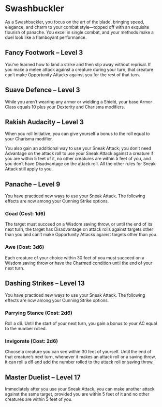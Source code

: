 # Swashbuckler

As a Swashbuckler, you focus on the art of the blade, bringing speed, elegance, and charm to your combat style—topped off with an exquisite flourish of panache. You excel in single combat, and your methods make a duel look like a flamboyant performance.

## Fancy Footwork – Level 3

You’ve learned how to land a strike and then slip away without reprisal. If you make a melee attack against a creature during your turn, that creature can’t make Opportunity Attacks against you for the rest of that turn.

## Suave Defence – Level 3

While you aren’t wearing any armor or wielding a Shield, your base Armor Class equals 10 plus your Dexterity and Charisma modifiers.
 
## Rakish Audacity – Level 3

When you roll Initiative, you can give yourself a bonus to the roll equal to your Charisma modifier.

You also gain an additional way to use your Sneak Attack; you don’t need Advantage on the attack roll to use your Sneak Attack against a creature if you are within 5 feet of it, no other creatures are within 5 feet of you, and you don’t have Disadvantage on the attack roll. All the other rules for Sneak Attack still apply to you.

## Panache – Level 9

You have practiced new ways to use your Sneak Attack. The following effects are now among your Cunning Strike options.

### Goad (Cost: 1d6)

The target must succeed on a Wisdom saving throw, or until the end of its next turn, the target has Disadvantage on attack rolls against targets other than you and can’t make Opportunity Attacks against targets other than you.

### Awe (Cost: 3d6)

Each creature of your choice within 30 feet of you must succeed on a Wisdom saving throw or have the Charmed condition until the end of your next turn.

## Dashing Strikes – Level 13

You have practiced new ways to use your Sneak Attack. The following effects are now among your Cunning Strike options.

### Parrying Stance (Cost: 2d6)

Roll a d6. Until the start of your next turn, you gain a bonus to your AC equal to the number rolled.

### Invigorate (Cost: 2d6)

Choose a creature you can see within 30 feet of yourself. Until the end of that creature’s next turn, whenever it makes an attack roll or a saving throw, it can roll a d6 and add the number rolled to the attack roll or saving throw.

## Master Duelist – Level 17

Immediately after you use your Sneak Attack, you can make another attack against the same target, provided you are within 5 feet of it and no other creatures are within 5 feet of you.
